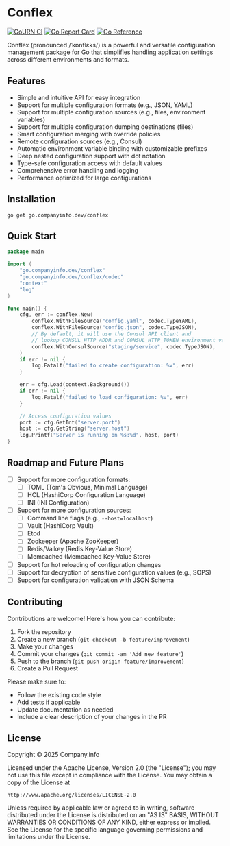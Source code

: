 # Conflex

[![GoURN CI](https://github.com/companyinfo/conflex/actions/workflows/ci.yaml/badge.svg)](https://github.com/companyinfo/conflex/actions/workflows/ci.yaml) [![Go Report Card](https://goreportcard.com/badge/go.companyinfo.dev/conflex)](https://goreportcard.com/report/go.companyinfo.dev/conflex) [![Go Reference](https://pkg.go.dev/badge/go.companyinfo.dev/conflex.svg)](https://pkg.go.dev/go.companyinfo.dev/conflex)

Conflex (pronounced /ˈkɒnflɛks/) is a powerful and versatile configuration management package for Go that simplifies
handling application settings across different environments and formats.

## Features

- Simple and intuitive API for easy integration
- Support for multiple configuration formats (e.g., JSON, YAML)
- Support for multiple configuration sources (e.g., files, environment variables)
- Support for multiple configuration dumping destinations (files)
- Smart configuration merging with override policies
- Remote configuration sources (e.g., Consul)
- Automatic environment variable binding with customizable prefixes
- Deep nested configuration support with dot notation
- Type-safe configuration access with default values
- Comprehensive error handling and logging
- Performance optimized for large configurations

## Installation

```shell
go get go.companyinfo.dev/conflex
```

## Quick Start

```go
package main

import (
	"go.companyinfo.dev/conflex"
	"go.companyinfo.dev/conflex/codec"
	"context"
	"log"
)

func main() {
	cfg, err := conflex.New(
		conflex.WithFileSource("config.yaml", codec.TypeYAML),
		conflex.WithFileSource("config.json", codec.TypeJSON),
		// By default, it will use the Consul API client and 
		// lookup CONSUL_HTTP_ADDR and CONSUL_HTTP_TOKEN environment variables
		conflex.WithConsulSource("staging/service", codec.TypeJSON),
	)
	if err != nil {
		log.Fatalf("failed to create configuration: %v", err)
	}

	err = cfg.Load(context.Background())
	if err != nil {
		log.Fatalf("failed to load configuration: %v", err)
	}

	// Access configuration values
	port := cfg.GetInt("server.port")
	host := cfg.GetString("server.host")
	log.Printf("Server is running on %s:%d", host, port)
}

```

## Roadmap and Future Plans

- [ ] Support for more configuration formats:
    - [ ] TOML (Tom's Obvious, Minimal Language)
    - [ ] HCL (HashiCorp Configuration Language)
    - [ ] INI (INI Configuration)
- [ ] Support for more configuration sources:
    - [ ] Command line flags (e.g., `--host=localhost`)
    - [ ] Vault (HashiCorp Vault)
    - [ ] Etcd
    - [ ] Zookeeper (Apache ZooKeeper)
    - [ ] Redis/Valkey (Redis Key-Value Store)
    - [ ] Memcached (Memcached Key-Value Store)
- [ ] Support for hot reloading of configuration changes
- [ ] Support for decryption of sensitive configuration values (e.g., SOPS)
- [ ] Support for configuration validation with JSON Schema

## Contributing

Contributions are welcome! Here's how you can contribute:

1. Fork the repository
2. Create a new branch (`git checkout -b feature/improvement`)
3. Make your changes
4. Commit your changes (`git commit -am 'Add new feature'`)
5. Push to the branch (`git push origin feature/improvement`)
6. Create a Pull Request

Please make sure to:

- Follow the existing code style
- Add tests if applicable
- Update documentation as needed
- Include a clear description of your changes in the PR

## License

Copyright &copy; 2025 Company.info

Licensed under the Apache License, Version 2.0 (the "License");
you may not use this file except in compliance with the License.
You may obtain a copy of the License at

    http://www.apache.org/licenses/LICENSE-2.0

Unless required by applicable law or agreed to in writing, software
distributed under the License is distributed on an "AS IS" BASIS,
WITHOUT WARRANTIES OR CONDITIONS OF ANY KIND, either express or implied.
See the License for the specific language governing permissions and
limitations under the License.
